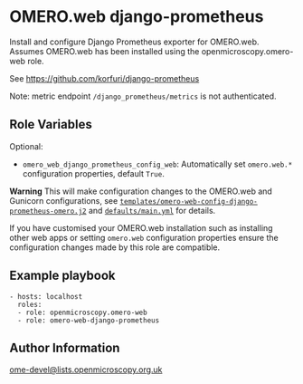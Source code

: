 OMERO.web django-prometheus
===========================

Install and configure Django Prometheus exporter for OMERO.web.
Assumes OMERO.web has been installed using the openmicroscopy.omero-web role.

See https://github.com/korfuri/django-prometheus

Note: metric endpoint `/django_prometheus/metrics` is not authenticated.


Role Variables
--------------

Optional:
- `omero_web_django_prometheus_config_web`: Automatically set `omero.web.*` configuration properties, default `True`.

**Warning** This will make configuration changes to the OMERO.web and Gunicorn configurations, see [`templates/omero-web-config-django-prometheus-omero.j2`](templates/omero-web-config-django-prometheus-omero.j2) and [`defaults/main.yml`](defaults/main.yml) for details.

If you have customised your OMERO.web installation such as installing other web apps or setting `omero.web` configuration properties ensure the configuration changes made by this role are compatible.


Example playbook
----------------

    - hosts: localhost
      roles:
      - role: openmicroscopy.omero-web
      - role: omero-web-django-prometheus


Author Information
------------------

ome-devel@lists.openmicroscopy.org.uk
